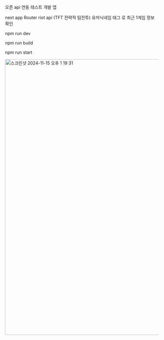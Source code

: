 오픈 api 연동 테스트 개발 앱

next app Router 
riot api (TFT 전략적 팀전투) 
유저닉네임 태그 로 최근 1게임 정보 확인

npm run dev

npm run build

npm run start


<img width="903" alt="스크린샷 2024-11-15 오후 1 19 31" src="https://github.com/user-attachments/assets/1324923d-923a-4351-b0e8-7121dcbdff82">
